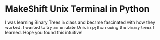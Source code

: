 # MakeShift Unix Terminal in Python

I was learning Binary Trees in class and became fascinated with how they worked. I wanted to try an emulate Unix in python using the binary trees I learned. Hope you found this intuitive!

